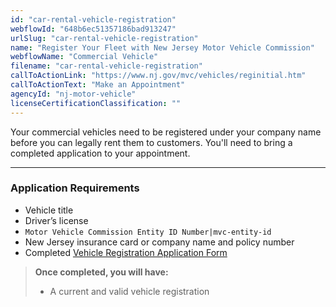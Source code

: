 ```yaml
---
id: "car-rental-vehicle-registration"
webflowId: "648b6ec51357186bad913247"
urlSlug: "car-rental-vehicle-registration"
name: "Register Your Fleet with New Jersey Motor Vehicle Commission"
webflowName: "Commercial Vehicle"
filename: "car-rental-vehicle-registration"
callToActionLink: "https://www.nj.gov/mvc/vehicles/reginitial.htm"
callToActionText: "Make an Appointment"
agencyId: "nj-motor-vehicle"
licenseCertificationClassification: ""
---
```


Your commercial vehicles need to be registered under your company name before you can legally rent them to customers. You'll need to bring a completed application to your appointment.

---

### Application Requirements

- Vehicle title
- Driver’s license
- `Motor Vehicle Commission Entity ID Number|mvc-entity-id`
- New Jersey insurance card or company name and policy number
- Completed [Vehicle Registration Application Form](https://www.nj.gov/mvc/pdf/vehicles/BA-49.pdf)

> **Once completed, you will have:**
>
> - A current and valid vehicle registration
